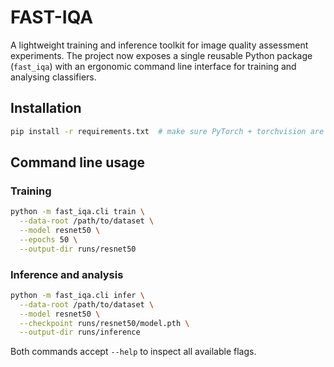 # FAST-IQA

A lightweight training and inference toolkit for image quality assessment
experiments.  The project now exposes a single reusable Python package
(`fast_iqa`) with an ergonomic command line interface for training and
analysing classifiers.

## Installation

```bash
pip install -r requirements.txt  # make sure PyTorch + torchvision are available
```

## Command line usage

### Training

```bash
python -m fast_iqa.cli train \
  --data-root /path/to/dataset \
  --model resnet50 \
  --epochs 50 \
  --output-dir runs/resnet50
```

### Inference and analysis

```bash
python -m fast_iqa.cli infer \
  --data-root /path/to/dataset \
  --model resnet50 \
  --checkpoint runs/resnet50/model.pth \
  --output-dir runs/inference
```

Both commands accept `--help` to inspect all available flags.
